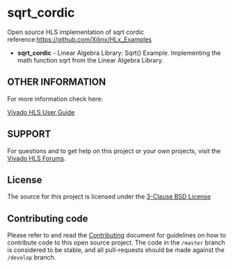 # sqrt_cordic
Open source HLS implementation of sqrt cordic
reference:https://github.com/Xilinx/HLx_Examples

- **sqrt_cordic** - Linear Algebra Library: Sqrt() Example.
Implementing the math function sqrt from the Linear Algebra Library.

## OTHER INFORMATION

For more information check here: 

[Vivado HLS User Guide][]

## SUPPORT

For questions and to get help on this project or your own projects, visit the [Vivado HLS Forums][]. 

## License
The source for this project is licensed under the [3-Clause BSD License][]

## Contributing code
Please refer to and read the [Contributing][] document for guidelines on how to contribute code to this open source project. The code in the `/master` branch is considered to be stable, and all pull-requests should be made against the `/develop` branch.

[Contributing]: CONTRIBUTING.md 
[3-Clause BSD License]: LICENSE.md
[Vivado HLS Forums]: https://forums.xilinx.com/t5/High-Level-Synthesis-HLS/bd-p/hls 
[Vivado HLS User Guide]: http://www.xilinx.com/support/documentation/sw_manuals/xilinx2015_4/ug902-vivado-high-level-synthesis.pdf
